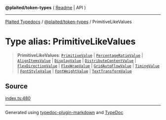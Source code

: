 **@plaited/token-types** ( [Readme](../README.md) \| API )

***

[Plaited Typedocs](../../../modules.md) / [@plaited/token-types](../modules.md) / PrimitiveLikeValues

# Type alias: PrimitiveLikeValues

> **PrimitiveLikeValues**: [`PrimitiveValue`](PrimitiveValue.md) \| [`PercentageRatioValue`](PercentageRatioValue.md) \| [`AlignItemsValue`](AlignItemsValue.md) \| [`DisplayValue`](DisplayValue.md) \| [`DistributeContentValue`](DistributeContentValue.md) \| [`FlexDirectionValue`](FlexDirectionValue.md) \| [`FlexWrapValue`](FlexWrapValue.md) \| [`GridAutoFlowValue`](GridAutoFlowValue.md) \| [`TimingValue`](TimingValue.md) \| [`FontStyleValue`](FontStyleValue.md) \| [`FontWeightValue`](FontWeightValue.md) \| [`TextTransformValue`](TextTransformValue.md)

## Source

[index.ts:480](https://github.com/plaited/plaited/blob/317e868/libs/token-types/src/index.ts#L480)

***

Generated using [typedoc-plugin-markdown](https://www.npmjs.com/package/typedoc-plugin-markdown) and [TypeDoc](https://typedoc.org/)
